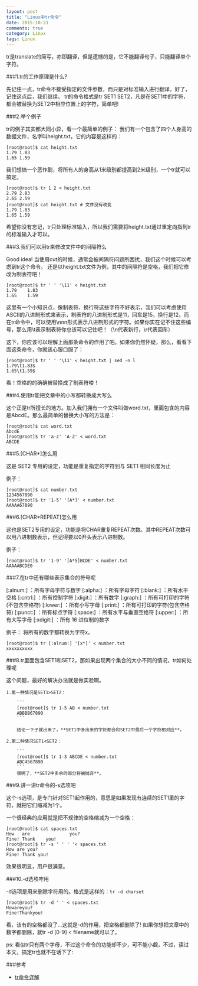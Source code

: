 ```yaml
---
layout: post
title: "Linux中tr命令"
date: 2015-10-21
comments: true
category: Linux
tags: Linux
---
```


tr是translate的简写，亦即翻译，但是遗憾的是，它不能翻译句子，只能翻译单个字符。

###1.tr的工作原理是什么?

先记住一点，tr命令不接受指定的文件参数，而只是对标准输入进行翻译。好了，记住这点后，我们继续。
tr的命令格式是tr SET1 SET2，凡是在SET1中的字符，都会被替换为SET2中相应位置上的字符，简单吧!

###2.举个例子

tr的例子其实都大同小异，看一个最简单的例子：
我们有一个包含了四个人身高的数据文件，名字叫height.txt，它的内容是这样的：

```
[root@root]$ cat height.txt
1.79 1.83
1.65 1.59
```

我们想搞一个恶作剧，将所有人的身高从1米级别都提高到2米级别，一个tr就可以搞定。

```
[root@root]$ tr 1 2 < height.txt
2.79 2.83
2.65 2.59
[root@root]$ cat height.txt # 文件没有改变
1.79 1.83
1.65 1.59
```

希望你没有忘记，tr只处理标准输入，所以我们需要将height.txt通过重定向指到tr的标准输入才可以。

###3.我们可以用tr来修改文件中的间隔符么

Good idea!
当使用cut的时候，通常会被间隔符问题所困扰，我们这个时候可以考虑到tr这个命令。
还是以height.txt文件为例，其中的间隔符是空格，我们把它修改为制表符吧！

```
[root@root]$ tr ' ' '\11' < height.txt
1.79    1.83
1.65    1.59
```

这里有一个小知识点，像制表符、换行符这些字符不好表示，我们可以考虑使用ASCII的八进制形式来表示，制表符的八进制形式是11，回车是15，换行是12。而在tr命令中，可以使用\nnn形式表示八进制形式的字符。如果你实在记不住这些编号，那么用\t表示制表符你总该可以记住吧！（\n代表新行，\r代表回车）

这下，你应该可以理解上面那条命令的作用了吧。如果你仍然怀疑，那么，看看下面这条命令，你就该心服口服了：

```
[root@root]$ tr ' ' '\11' < height.txt | sed -n l
1.79\t1.83$
1.65\t1.59$
```

看！空格的的确确被替换成了制表符喽！

###4.使用tr能把文章中的小写都转换成大写么

这个正是tr所擅长的地方。加入我们拥有一个文件叫做word.txt，里面包含的内容是AbcdE。那么最简单的替换大小写的方法是：

```
[root@root]$ cat word.txt
AbcdE
[root@root]$ tr 'a-z' 'A-Z' < word.txt
ABCDE
```

###5.[CHAR*]怎么用

这是 SET2 专用的设定，功能是重复指定的字符到与 SET1 相同长度为止

例子：

```
[root@root]$ cat number.txt
1234567890
[root@root]$ tr '1-5' '[A*]' < number.txt
AAAAA67890
```

###6.[CHAR*REPEAT]怎么用

这也是SET2专用的设定，功能是将CHAR重复REPEAT次数。其中REPEAT次数可以用八进制数表示，但记得要以0开头表示八进制数。

例子：

```
[root@root]$ tr '1-9' '[A*5]BCDE' < number.txt
AAAAABCDE0
```

###7.在tr中还有哪些表示集合的符号呢

[:alnum:] ：所有字母字符与数字
[:alpha:] ：所有字母字符
[:blank:] ：所有水平空格
[:cntrl:] ：所有控制字符
[:digit:] ：所有数字
[:graph:] ：所有可打印的字符(不包含空格符)
[:lower:] ：所有小写字母
[:print:] ：所有可打印的字符(包含空格符)
[:punct:] ：所有标点字符
[:space:] ：所有水平与垂直空格符
[:upper:] ：所有大写字母
[:xdigit:] ：所有 16 进位制的数字

例子：
将所有的数字都转换为字符x。

```
[root@root]$ tr [:alnum:] '[x*]' < number.txt
xxxxxxxxxx
```

###8.tr里面包含SET1和SET2，那如果出现两个集合的大小不同的情况，tr如何处理呢

这个问题，最好的解决办法就是做实验啊。

    1.第一种情况是SET1>SET2：

        ```
        [root@root]$ tr 1-5 AB < number.txt
        ABBBB67890
        ```

        结论一下子就出来了，**SET1中多出来的字符都会和SET2中最后一个字符相对应**。

    2.第二种情况SET1<SET2：

        ```
        [root@root]$ tr 1-3 ABCDE < number.txt
        ABC4567890
        ```
        很明了，**SET2中多余的部分将被抛弃**。

###9.讲一讲tr命令的-s选项吧

这个-s选项，是专门针对SET1起作用的，意思是如果发现有连续的SET1里的字符，就把它们缩减为1个。

一个很经典的应用就是把不规律的空格缩减为一个空格：

```
[root@root]$ cat spaces.txt
How   are               you?
Fine! Thank    you!
[root@root]$ tr -s ' ' ' '< spaces.txt
How are you?
Fine! Thank you!
```

效果很明显，用户很满意。

###10.-d选项咋用

-d选项是用来删除字符用的。格式是这样的：`tr -d charset`

```
[root@root]$ tr -d ' ' < spaces.txt
Howareyou?
Fine!Thankyou!
```

看，该有的空格都没了…这就是-d的作用，把空格都删除了!
如果你想把文章中的数字都删除，就tr -d [0-9] < filename就可以了。

ps: 看似tr只有两个字母，不过这个命令的功能却不少，可不能小觑，不过，读过本文，搞定tr也就不在话下了:


###参考
* [tr命令详解 ](http://blog.chinaunix.net/uid-10540984-id-313278.html)
